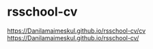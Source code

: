 # rsschool-cv
https://Danilamaimeskul.github.io/rsschool-cv/cv
https://Danilamaimeskul.github.io/rsschool-cv/
